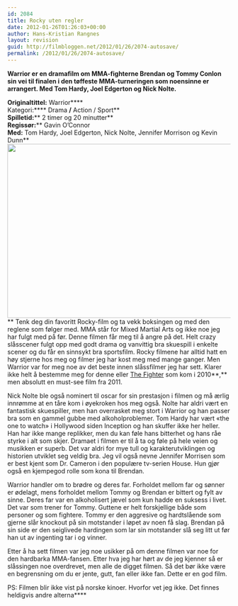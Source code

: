 ```yaml
---
id: 2084
title: Rocky uten regler
date: 2012-01-26T01:26:03+00:00
author: Hans-Kristian Rangnes
layout: revision
guid: http://filmbloggen.net/2012/01/26/2074-autosave/
permalink: /2012/01/26/2074-autosave/
---
```

**Warrior er en dramafilm om MMA-fighterne Brendan og Tommy Conlon sin vei til finalen i den tøffeste MMA-turneringen som noensinne er arrangert. Med Tom Hardy, Joel Edgerton og Nick Nolte.**<!--more-->

**Originaltittel:** Warrior****  
Kategori:**** Drama **/** Action / Sport**  
**Spilletid:**** 2 timer og 20 minutter**  
**Regissør:**** Gavin O&#8217;Connor  
**Med:** Tom Hardy, Joel Edgerton, Nick Nolte, Jennifer Morrison og Kevin Dunn**  
<a href="http://filmbloggen.net/2012/01/26/rocky-uten-regler/warrior/" rel="attachment wp-att-2075"><img class="alignnone size-large wp-image-2075" src="http://filmbloggen.net/wp-content/uploads//2012/01/warrior-620x393.jpg" alt="" width="620" height="393" /></a>  
** Tenk deg din favoritt Rocky-film og ta vekk boksingen og med den reglene som følger med. MMA står for Mixed Martial Arts og ikke noe jeg har fulgt med på før. Denne filmen får meg til å angre på det. Helt crazy slåsscener fulgt opp med godt drama og vanvittig bra skuespill i enkelte scener og du får en sinnsykt bra sportsfilm. Rocky filmene har alltid hatt en høy stjerne hos meg og filmer jeg har kost meg med mange ganger. Men Warrior var for meg noe av det beste innen slåssfilmer jeg har sett. Klarer ikke helt å bestemme meg for denne eller [The Fighter](http://filmbloggen.net/2011/03/31/the-fighter/) som kom i 2010**,** men absolutt en must-see film fra 2011.

Nick Nolte ble også nominert til oscar for sin prestasjon i filmen og må ærlig innrømme at en tåre kom i øyekroken hos meg også. Nolte har aldri vært en fantastisk skuespiller, men han overrasket meg stort i Warrior og han passer bra som en gammel gubbe med alkoholproblemer. Tom Hardy har vært &laquo;the one to watch&raquo; i Hollywood siden Inception og han skuffer ikke her heller. Han har ikke mange replikker, men du kan føle hans bitterhet og hans råe styrke i alt som skjer. Dramaet i filmen er til å ta og føle på hele veien og musikken er superb. Det var aldri for mye tull og karakterutviklingen og historien utviklet seg veldig bra. Jeg vil også nevne Jennifer Morrisen som er best kjent som Dr. Cameron i den populære tv-serien House. Hun gjør også en kjempegod rolle som kona til Brendan.

Warrior handler om to brødre og deres far. Forholdet mellom far og sønner er ødelagt, mens forholdet mellom Tommy og Brendan er bittert og fylt av sinne. Deres far var en alkoholisert jævel som kun hadde en suksess i livet. Det var som trener for Tommy. Guttene er helt forskjellige både som personer og som fightere. Tommy er den aggresive og hardtslående som gjerne slår knockout på sin motstander i løpet av noen få slag. Brendan på sin side er den seiglivede hardingen som lar sin motstander slå seg litt ut før han ut av ingenting tar i og vinner.

Etter å ha sett filmen var jeg noe usikker på om denne filmen var noe for den hardbarka MMA-fansen. Etter hva jeg har hørt av de jeg kjenner så er slåssingen noe overdrevet, men alle de digget filmen. Så det bør ikke være en begrensning om du er jente, gutt, fan eller ikke fan. Dette er en god film.

PS: Filmen blir ikke vist på norske kinoer. Hvorfor vet jeg ikke. Det finnes heldigvis andre alterna****